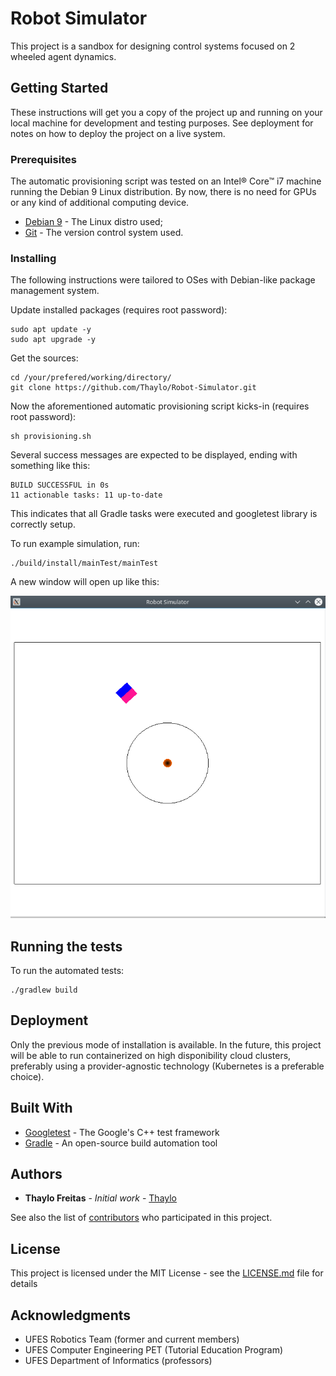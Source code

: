# Robot Simulator

This project is a sandbox for designing control systems focused on 2 wheeled agent dynamics.

## Getting Started

These instructions will get you a copy of the project up and running on your local machine for development and testing purposes. See deployment for notes on how to deploy the project on a live system.

### Prerequisites

The automatic provisioning script was tested on an Intel® Core™ i7 machine running the Debian 9 Linux distribution. By now, there is no need for GPUs or any kind of additional computing device.

* [Debian 9](https://www.debian.org/index.html) - The Linux distro used;
* [Git](https://git-scm.com/doc) - The version control system used.

### Installing

The following instructions were tailored to OSes with Debian-like package management system.

Update installed packages (requires root password):
```
sudo apt update -y
sudo apt upgrade -y
```

Get the sources:
```
cd /your/prefered/working/directory/
git clone https://github.com/Thaylo/Robot-Simulator.git
```

Now the aforementioned automatic provisioning script kicks-in (requires root password):
```
sh provisioning.sh
```
Several success messages are expected to be displayed, ending with something like this:
```
BUILD SUCCESSFUL in 0s
11 actionable tasks: 11 up-to-date
```
This indicates that all Gradle tasks were executed and googletest library is correctly setup.

To run example simulation, run:

```
./build/install/mainTest/mainTest
```
A new window will open up like this:

![Alt text](/images/player_on_field.png?raw=true "Title")

## Running the tests

To run the automated tests:
```
./gradlew build
```

## Deployment

Only the previous mode of installation is available. In the future, this project will be able to run containerized on high disponibility cloud clusters, preferably using a provider-agnostic technology (Kubernetes is a preferable choice).

## Built With

* [Googletest](https://github.com/google/googletest) - The Google's C++ test framework
* [Gradle](https://gradle.org/) - An open-source build automation tool

## Authors

* **Thaylo Freitas** - *Initial work* - [Thaylo](https://github.com/thaylo)

See also the list of [contributors](https://github.com/Thaylo/Robot-Simulator/contributors) who participated in this project.

## License

This project is licensed under the MIT License - see the [LICENSE.md](LICENSE.md) file for details

## Acknowledgments

* UFES Robotics Team (former and current members)
* UFES Computer Engineering PET (Tutorial Education Program)
* UFES Department of Informatics (professors)
